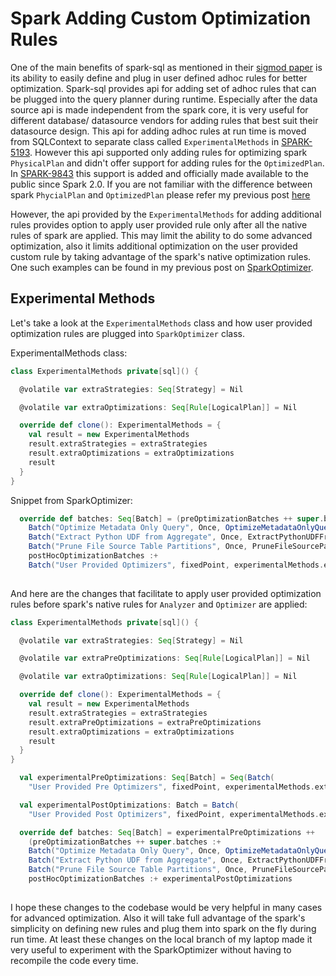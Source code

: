 # Spark Adding Custom Optimization Rules
One of the main benefits of spark-sql as mentioned in their [sigmod paper](https://people.csail.mit.edu/matei/papers/2015/sigmod_spark_sql.pdf) 
is its ability to easily define and plug in user defined adhoc rules for better optimization. 
Spark-sql provides api for adding set of adhoc rules that can be plugged into the query planner during 
runtime. Especially after the data source api is made independent from the spark core, it is very 
useful for different database/ datasource vendors for adding rules that best suit their datasource 
design. This api for adding adhoc rules at run time is moved from SQLContext to separate 
class called `ExperimentalMethods` in [SPARK-5193](https://issues.apache.org/jira/browse/SPARK-5193).
However this api supported only adding rules for optimizing spark `PhysicalPlan` and didn't offer
support for adding rules for the `OptimizedPlan`. In [SPARK-9843](https://issues.apache.org/jira/browse/SPARK-9843)
this support is added and officially made available to the public since Spark 2.0. If you are not familiar
with the difference between spark `PhycialPlan` and `OptimizedPlan` please refer my previous post [here]()

However, the api provided by the `ExperimentalMethods` for adding additional rules provides option
to apply user provided rule only after all the native rules of spark are applied. This may limit the 
ability to do some advanced optimization, also it limits additional optimization on the user
provided custom rule by taking advantage of the spark's native optimization rules. One such examples 
can be found in my previous post on [SparkOptimizer](https://github.com/sathiyapk/Blog-Posts/blob/master/SparkOptimizer.md).


## Experimental Methods
Let's take a look at the `ExperimentalMethods` class and how user provided optimization rules are 
plugged into `SparkOptimizer` class.

ExperimentalMethods class:
```scala
class ExperimentalMethods private[sql]() {

  @volatile var extraStrategies: Seq[Strategy] = Nil

  @volatile var extraOptimizations: Seq[Rule[LogicalPlan]] = Nil

  override def clone(): ExperimentalMethods = {
    val result = new ExperimentalMethods
    result.extraStrategies = extraStrategies
    result.extraOptimizations = extraOptimizations
    result
  }
}
```

Snippet from SparkOptimizer:
```scala
  override def batches: Seq[Batch] = (preOptimizationBatches ++ super.batches :+
    Batch("Optimize Metadata Only Query", Once, OptimizeMetadataOnlyQuery(catalog, conf)) :+
    Batch("Extract Python UDF from Aggregate", Once, ExtractPythonUDFFromAggregate) :+
    Batch("Prune File Source Table Partitions", Once, PruneFileSourcePartitions)) ++
    postHocOptimizationBatches :+
    Batch("User Provided Optimizers", fixedPoint, experimentalMethods.extraOptimizations: _*)
    
```

And here are the changes that facilitate to apply user provided optimization rules before spark's
native rules for `Analyzer` and `Optimizer` are applied:

```scala
class ExperimentalMethods private[sql]() {

  @volatile var extraStrategies: Seq[Strategy] = Nil

  @volatile var extraPreOptimizations: Seq[Rule[LogicalPlan]] = Nil

  @volatile var extraOptimizations: Seq[Rule[LogicalPlan]] = Nil

  override def clone(): ExperimentalMethods = {
    val result = new ExperimentalMethods
    result.extraStrategies = extraStrategies
    result.extraPreOptimizations = extraPreOptimizations
    result.extraOptimizations = extraOptimizations
    result
  }
}
```

```scala
  val experimentalPreOptimizations: Seq[Batch] = Seq(Batch(
    "User Provided Pre Optimizers", fixedPoint, experimentalMethods.extraPreOptimizations: _*))

  val experimentalPostOptimizations: Batch = Batch(
    "User Provided Post Optimizers", fixedPoint, experimentalMethods.extraOptimizations: _*)

  override def batches: Seq[Batch] = experimentalPreOptimizations ++
    (preOptimizationBatches ++ super.batches :+
    Batch("Optimize Metadata Only Query", Once, OptimizeMetadataOnlyQuery(catalog)) :+
    Batch("Extract Python UDF from Aggregate", Once, ExtractPythonUDFFromAggregate) :+
    Batch("Prune File Source Table Partitions", Once, PruneFileSourcePartitions)) ++
    postHocOptimizationBatches :+ experimentalPostOptimizations
    
```

I hope these changes to the codebase would be very helpful in many cases for advanced optimization.
Also it will take full advantage of the spark's simplicity on defining new rules and plug them into 
spark on the fly during run time. At least these changes on the local branch of my laptop made it very 
useful to experiment with the SparkOptimizer without having to recompile the code every time.

